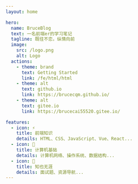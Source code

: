 ```yaml
---
layout: home

hero:
  name: BruceBlog
  text: 一名前端er的学习笔记
  tagline: 既往不恋，纵情向前
  image:
    src: /logo.png
    alt: Logo
  actions:
    - theme: brand
      text: Getting Started
      link: /fe/html/html
    - theme: alt
      text: github.io
      link: https://brucecqm.github.io/
    - theme: alt
      text: gitee.io
      link: https://brucecai55520.gitee.io/

features:
  - icon: ⚡️
    title: 前端知识
    details: HTML、CSS、JavaScript、Vue、React...
  - icon: 📖
    title: 计算机基础
    details: 计算机网络、操作系统、数据结构...
  - icon: 🧰
    title: 知也无涯
    details: 面试题、资源导航...
---
```

